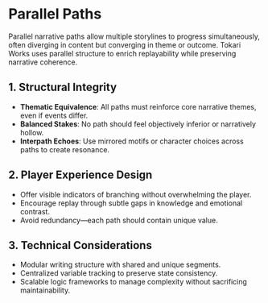 # Parallel Paths

Parallel narrative paths allow multiple storylines to progress simultaneously, often diverging in content but converging in theme or outcome. Tokari Works uses parallel structure to enrich replayability while preserving narrative coherence.

## 1. Structural Integrity

- **Thematic Equivalence**: All paths must reinforce core narrative themes, even if events differ.  
- **Balanced Stakes**: No path should feel objectively inferior or narratively hollow.  
- **Interpath Echoes**: Use mirrored motifs or character choices across paths to create resonance.

## 2. Player Experience Design

- Offer visible indicators of branching without overwhelming the player.  
- Encourage replay through subtle gaps in knowledge and emotional contrast.  
- Avoid redundancy—each path should contain unique value.

## 3. Technical Considerations

- Modular writing structure with shared and unique segments.  
- Centralized variable tracking to preserve state consistency.  
- Scalable logic frameworks to manage complexity without sacrificing maintainability.
